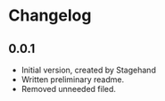 # Changelog

## 0.0.1

- Initial version, created by Stagehand
- Written preliminary readme.
- Removed unneeded filed.
